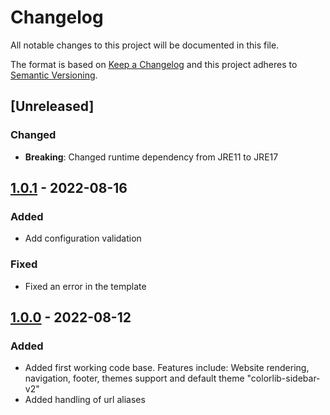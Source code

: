 # Changelog

All notable changes to this project will be documented in this file.

The format is based on [Keep a Changelog](https://keepachangelog.com/en/1.0.0/) and this project adheres to [Semantic Versioning](https://semver.org/spec/v2.0.0.html).

## [Unreleased]

### Changed

- **Breaking**: Changed runtime dependency from JRE11 to JRE17

## [1.0.1](https://github.com/dbmdz/cudami-website-frontend/releases/tag/1.0.0) - 2022-08-16

### Added

- Add configuration validation

### Fixed

- Fixed an error in the template

## [1.0.0](https://github.com/dbmdz/cudami-website-frontend/releases/tag/1.0.0) - 2022-08-12

### Added

- Added first working code base. Features include: Website rendering, navigation, footer, themes support and default theme "colorlib-sidebar-v2"
- Added handling of url aliases

